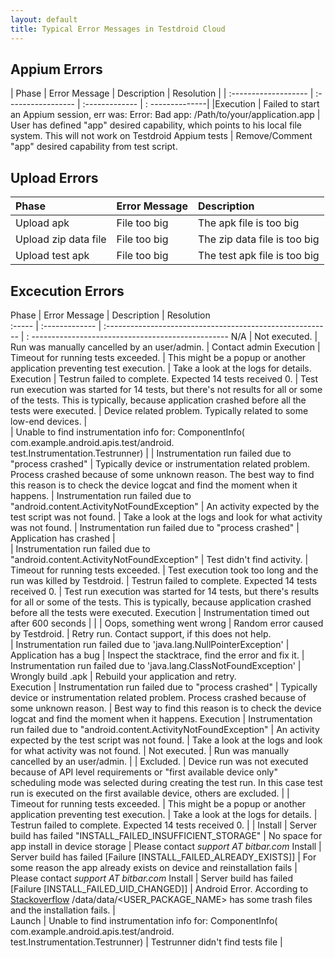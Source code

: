 ```yaml
---
layout: default
title: Typical Error Messages in Testdroid Cloud
---
```


## Appium Errors				

| Phase                | Error Message  | Description     | Resolution  |
| :------------------- | :----------------- | :------------- | : --------------|
|Execution             | Failed to start an Appium session, err was: Error: Bad app: /Path/to/your/application.app | User has defined "app" desired capability, which points to his local file system. This will not work on Testdroid Appium tests | Remove/Comment "app" desired capability from test script.


## Upload Errors

| Phase                | Error Message      | Description  |
| :------------------- | :----------------- | :------------- |
| Upload apk           | File too big       | The apk file is too big |
| Upload zip data file | File too big       | The zip data file is too big |
| Upload test apk      | File too big       | The test apk file is too big |

## Excecution Errors

Phase       | Error Message  | Description                                               | Resolution                
:-----      | :------------- | :-------------------------------------------------------- | : -------------------------------------------------
N/A         | Not executed.      | Run was manually cancelled by an user/admin.    | Contact admin 
Execution   | Timeout for running tests exceeded. | This might be a popup or another application preventing test execution. | Take a look at the logs for details.
Execution   | Testrun failed to complete. Expected 14 tests received 0. | Test run execution was started for 14 tests, but there's not results for all or some of the tests. This is typically, because application crashed before all the tests were executed. 
           | Device related problem. Typically related to some low-end devices. |   
           | Unable to find instrumentation info for: ComponentInfo( com.example.android.apis.test/android.<br />test.Instrumentation.Testrunner) | 
           | Instrumentation run failed due to "process crashed" | Typically device or instrumentation related problem. Process crashed because of some unknown reason. The best way to find this reason is to check the device logcat and find the moment when it happens. 
           | Instrumentation run failed due to "android.content.ActivityNotFoundException" | An activity expected by the test script was not found. | Take a look at the logs and look for what activity was not found. 
           | Instrumentation run failed due to "process crashed" | Application has crashed |  
           | Instrumentation run failed due to "android.content.ActivityNotFoundException" | Test didn't find activity. 
           | Timeout for running tests exceeded. | Test execution took too long and the run was killed by Testdroid. 
           | Testrun failed to complete. Expected 14 tests received 0. | Test run execution was started for 14 tests, but there's results for all or some of the tests. This is typically, because application crashed before all the tests were executed. 
Execution  | Instrumentation timed out after 600 seconds | | 
           | Oops, something went wrong                  | Random error caused by Testdroid. | Retry run. Contact support, if this does not help.            
           | Instrumentation run failed due to 'java.lang.NullPointerException' | Application has a bug | Inspect the stacktrace, find the error and fix it. 
           | Instrumentation run failed due to 'java.lang.ClassNotFoundException' | Wrongly build .apk  | Rebuild your application and retry.                
Execution  | Instrumentation run failed due to "process crashed" | Typically device or instrumentation related problem. Process crashed because of some unknown reason. | Best way to find this reason is to check the device logcat and find the moment when it happens. 
Execution  | Instrumentation run failed due to "android.content.ActivityNotFoundException" | An activity expected by the test script was not found. | Take a look at the logs and look for what activity was not found. 
           | Not executed. | Run was manually cancelled by an user/admin. | 
           | Excluded.     | Device run was not executed because of API level requirements or "first available device only" scheduling mode was selected during creating the test run. In this case test run is executed on the first available device, others are excluded. | 
           | Timeout for running tests exceeded. | This might be a popup or another application preventing test execution. | Take a look at the logs for details. 
           | Testrun failed to complete. Expected 14 tests received 0. | | 
Install    | Server build has failed "INSTALL_FAILED_INSUFFICIENT_STORAGE" | No space for app install in device storage | Please contact *support AT bitbar.com*
Install    | Server build has failed [Failure [INSTALL_FAILED_ALREADY_EXISTS]] | For some reason the app already exists on device and reinstallation fails | Please contact *support AT bitbar.com*
Install    | Server build has failed [Failure [INSTALL_FAILED_UID_CHANGED]] | Android Error. According to [Stackoverflow](http://stackoverflow.com/questions/16277422/android-install-failed-uid-changed) /data/data/<USER_PACKAGE_NAME> has some trash files and the installation fails. |  
Launch     | Unable to find instrumentation info for: ComponentInfo( com.example.android.apis.test/android.<br />test.Instrumentation.Testrunner) | Testrunner didn't find tests file | 
